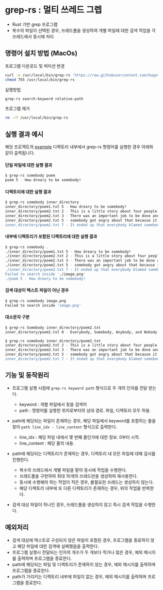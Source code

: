 # grep-rs : 멀티 쓰레드 그렙

- Rust 기반 grep 프로그램
- 복수의 파일이 선택된 경우, 쓰레드풀을 생성하여 개별 파일에 대한 검색 작업을 각 쓰레드에서 동시에 처리

## 명령어 설치 방법 (MacOs)

프로그램 다운로드 및 퍼미션 변경

```bash
curl -o /usr/local/bin/grep-rs 'https://raw.githubusercontent.com/bugoverdose/grep-rs/main/target/debug/grep-rs'
chmod 755 /usr/local/bin/grep-rs
```

실행방법

```bash
grep-rs search-keyword relative-path
```

프로그램 제거

```bash
rm -rf /usr/local/bin/grep-rs
```

## 실행 결과 예시

해당 프로젝트의 [example](./example) 디렉토리 내부에서 grep-rs 명령어를 실행한 경우 아래와 같이 출력됩니다.

#### 단일 파일에 대한 실행 결과

```bash
$ grep-rs somebody poem
poem 5 - How dreary to be somebody!
```

#### 디렉토리에 대한 실행 결과

```bash
$ grep-rs somebody inner_directory
inner_directory/poem1.txt 5 - How dreary to be somebody!
inner_directory/poem2.txt 2 - This is a little story about four people named everybody, somebody, anybody, and nobody.
inner_directory/poem2.txt 3 - There was an important job to be done and everybody was sure that somebody would do it.
inner_directory/poem2.txt 5 - somebody got angry about that because it was everybody's job.
inner_directory/poem2.txt 7 - It ended up that everybody blamed somebody when nobody did what anybody could have done
```

#### 내부에 디렉토리가 포함된 디렉토리에 대한 실행 결과

```bash
$ grep-rs somebody .
./inner_directory/poem1.txt 5 - How dreary to be somebody!
./inner_directory/poem2.txt 2 - This is a little story about four people named everybody, somebody, anybody, and nobody.
./inner_directory/poem2.txt 3 - There was an important job to be done and everybody was sure that somebody would do it.
./inner_directory/poem2.txt 5 - somebody got angry about that because it was everybody's job.
./inner_directory/poem2.txt 7 - It ended up that everybody blamed somebody when nobody did what anybody could have done
Failed to search inside './image.png'
./poem 5 - How dreary to be somebody!
```

#### 검색 대상이 텍스트 파일이 아닌 경우

```bash
$ grep-rs somebody image.png
Failed to search inside 'image.png'
```

#### 대소문자 구분

```bash
$ grep-rs Somebody inner_directory/poem2.txt
inner_directory/poem2.txt 0 - Everybody, Somebody, Anybody, and Nobody
```

```bash
$ grep-rs somebody inner_directory/poem2.txt
inner_directory/poem2.txt 2 - This is a little story about four people named everybody, somebody, anybody, and nobody.
inner_directory/poem2.txt 3 - There was an important job to be done and everybody was sure that somebody would do it.
inner_directory/poem2.txt 5 - somebody got angry about that because it was everybody's job.
inner_directory/poem2.txt 7 - It ended up that everybody blamed somebody when nobody did what anybody could have done
```

## 기능 및 동작원리

- 프로그램 실행 시점에 `grep-rs keyword path` 형식으로 두 개의 인자를 전달 받는다.
    - keyword : 개별 파일에서 찾을 검색어
    - path : 명령어를 실행한 위치로부터의 상대 경로. 파일, 디렉토리 모두 허용.

- path에 해당되는 파일이 존재하는 경우, 해당 파일에서 keyword를 포함하는 줄을 찾아 `path line_idx - line_content` 형식으로 출력한다.
    - line_idx : 해당 파일 내에서 몇 번째 줄인가에 대한 정보. 0부터 시작.
    - line_content : 해당 줄의 내용.

- path에 해당되는 디렉토리가 존재하는 경우, 디렉토리 내 모든 파일에 대해 검사를 진행한다.
    - 복수의 쓰레드에서 개별 파일을 맡아 동시에 작업을 수행한다.
    - 쓰레드풀을 구현하여 최대 10개의 쓰레드만을 생성하여 재사용한다.
    - 동시에 수행해야 하는 작업이 적은 경우, 불필요한 쓰레드는 생성하지 않는다.
    - 해당 디렉토리 내부에 또 다른 디렉토리가 존재하는 경우, 위의 작업을 반복한다.

- 검색 대상 파일이 하나인 경우, 쓰레드풀을 생성하지 않고 즉시 검색 작업을 수행한다.

## 예외처리

- 검색 대상에 텍스트로 구성되지 않은 파일이 포함된 경우, 프로그램을 종료하지 않고 해당 파일에 대한 검색에 실패했음을 출력한다.
- 프로그램 실행시 전달되는 인자의 개수가 두 개보다 적거나 많은 경우, 예외 메시지를 출력하며 프로그램을 종료한다.
- path에 해당되는 파일 및 디렉토리가 존재하지 않는 경우, 예외 메시지를 출력하며 프로그램을 종료한다.
- path가 가리키는 디렉토리 내부에 파일이 없는 경우, 예외 메시지를 출력하며 프로그램을 종료한다.
